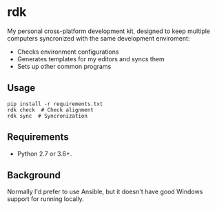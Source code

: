 rdk
===

My personal cross-platform development kit, designed to keep multiple computers syncronized with the same development enviroment:

- Checks environment configurations
- Generates templates for my editors and syncs them
- Sets up other common programs

Usage
-----

    pip install -r requirements.txt
    rdk check  # Check alignment
    rdk sync  # Syncronization

Requirements
------------

- Python 2.7 or 3.6+.

Background
----------

Normally I'd prefer to use Ansible, but it doesn't have good Windows support for running locally.
